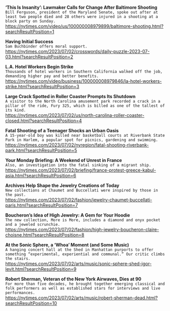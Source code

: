 **‘This Is Insanity’: Lawmaker Calls for Change After Baltimore Shooting**\
`Bill Ferguson, president of the Maryland Senate, spoke out after at least two people died and 28 others were injured in a shooting at a block party on Sunday.`\
https://nytimes.com/video/us/100000008979899/baltimore-shooting.html?searchResultPosition=1

**Having Initial Success**\
`Sam Buchbinder offers moral support.`\
https://nytimes.com/2023/07/02/crosswords/daily-puzzle-2023-07-03.html?searchResultPosition=2

**L.A. Hotel Workers Begin Strike**\
`Thousands of hotel workers in Southern California walked off the job, demanding higher pay and better benefits.`\
https://nytimes.com/video/business/100000008979846/la-hotel-workers-strike.html?searchResultPosition=3

**Large Crack Spotted in Roller Coaster Prompts Its Shutdown**\
`A visitor to the North Carolina amusement park recorded a crack in a pillar of the ride, Fury 325, which is billed as one of the tallest of its kind.`\
https://nytimes.com/2023/07/02/us/north-carolina-roller-coaster-closed.html?searchResultPosition=4

**Fatal Shooting of a Teenager Shocks an Urban Oasis**\
`A 15-year-old boy was killed near basketball courts at Riverbank State Park in Harlem, a popular spot for picnics, gardening and swimming.`\
https://nytimes.com/2023/07/02/nyregion/fatal-shooting-riverbank-park.html?searchResultPosition=5

**Your Monday Briefing: A Weekend of Unrest in France**\
`Also, an investigation into the fatal sinking of a migrant ship.`\
https://nytimes.com/2023/07/02/briefing/france-protest-greece-kabul-asia.html?searchResultPosition=6

**Archives Help Shape the Jewelry Creations of Today**\
`New collections at Chaumet and Buccellati were inspired by those in the past.`\
https://nytimes.com/2023/07/02/fashion/jewelry-chaumet-buccellati-paris.html?searchResultPosition=7

**Boucheron’s Idea of High Jewelry: A Gem for Your Hoodie**\
`The new collection, More is More, includes a diamond and onyx pocket and a jeweled scrunchie.`\
https://nytimes.com/2023/07/02/fashion/high-jewelry-boucheron-claire-choisne.html?searchResultPosition=8

**At the Sonic Sphere, a ‘Whoa’ Moment (and Some Music)**\
`A hanging concert hall at the Shed in Manhattan purports to offer something “experimental, experiential and communal.” Our critic climbs the stairs.`\
https://nytimes.com/2023/07/02/arts/music/sonic-sphere-shed-igor-levit.html?searchResultPosition=9

**Robert Sherman, Veteran of the New York Airwaves, Dies at 90**\
`For more than five decades, he brought together emerging classical and folk performers as well as established stars for interviews and live performances.`\
https://nytimes.com/2023/07/02/arts/music/robert-sherman-dead.html?searchResultPosition=10

